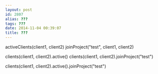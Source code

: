 ```yaml
---
layout: post
id: 2807
alias: ???
tags: ???
date: 2014-11-04 00:39:07
title: ???
---
```


activeClients(client1, client2)
joinProject("test", client1, client2)

clients(client1, client2).active()
clients(client1, client2).joinProject("test")

clients(client1, client2).active().joinProject("test")





